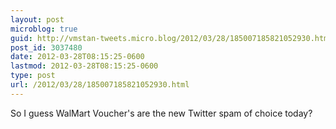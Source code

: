 ```yaml
---
layout: post
microblog: true
guid: http://vmstan-tweets.micro.blog/2012/03/28/185007185821052930.html
post_id: 3037480
date: 2012-03-28T08:15:25-0600
lastmod: 2012-03-28T08:15:25-0600
type: post
url: /2012/03/28/185007185821052930.html
---
```

So I guess WalMart Voucher's are the new Twitter spam of choice today?
